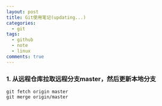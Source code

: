 ```yaml
---
layout: post
title: Git使用笔记(updating...)
categories: 
  - git
tags:
  - github
  - note
  - linux
comments: true
---
```

### 1. 从远程仓库拉取远程分支master，然后更新本地分支 ###
    
    git fetch origin master
    git merge origin/master